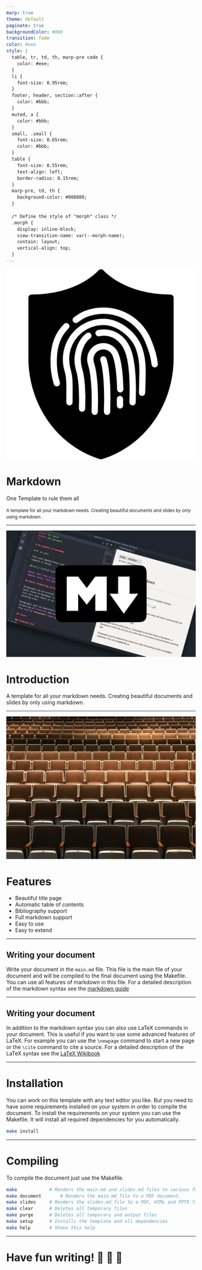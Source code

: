 ```yaml
---
marp: true
theme: default
paginate: true
backgroundColor: #000
transition: fade
color: #eee
style: |
  table, tr, td, th, marp-pre code { 
    color: #eee;
  }
  li {
    font-size: 0.95rem;
  }
  footer, header, section::after {
    color: #bbb;
  }
  muted, a {
    color: #bbb;
  }
  small, .small {
    font-size: 0.65rem;
    color: #bbb;
  }
  table {
    font-size: 0.55rem;
    text-align: left;
    border-radius: 0.15rem;
  }
  marp-pre, td, th {
    background-color: #080808;
  }

  /* Define the style of "morph" class */
  .morph {
    display: inline-block;
    view-transition-name: var(--morph-name);
    contain: layout;
    vertical-align: top;
  }
---
```


![bg left:40% 80% invert](assets/fingerprint-icon.png)

# Markdown

One Template to rule them all

<small>A template for all your markdown needs. Creating beautiful documents and slides by only using markdown.</small>

<!--
_backgroundImage: url('assets/3x4/hex-outline_blue_800_hc_invert_0.svg')
_paginate: false
_transition: fade-out
 -->

---

![bg right:45% ](assets/Markdown-Logo.webp)

# Introduction

A template for all your markdown needs. Creating beautiful documents and slides by only using markdown.

<!--
_backgroundImage: url('assets/3x4/hex-outline_blue_800_hc_invert_1.svg')
_header: Introduction
 -->

---

![bg right:45% ](assets/chairs.jpg)

# Features

- Beautiful title page
- Automatic table of contents
- Bibliography support
- Full markdown support
- Easy to use
- Easy to extend

<!--
_backgroundImage: url('assets/3x4/hex-outline_blue_800_hc_invert_2.svg')
_header: Features
 -->

---

## <span class="morph" style="--morph-name:a1;">Writing your document</span>

Write your document in the `main.md` file. This file is the main file of your document and will be compiled to the final document using the Makefile. You can use all features of markdown in this file. For a detailed description of the markdown syntax see the [markdown guide](https://www.markdownguide.org/basic-syntax/)

<!--
_backgroundImage: url('assets/3x4/wave_violet_700_invert_0.svg')
_header: Writing
_footer: https://www.markdownguide.org/basic-syntax/
 -->

---

## <span class="morph" style="--morph-name:a1;">Writing your document</span>

In addition to the markdown syntax you can also use LaTeX commands in your document. This is useful if you want to use some advanced features of LaTeX. For example you can use the `\newpage` command to start a new page or the `\cite` command to cite a source. For a detailed description of the LaTeX syntax see the [LaTeX Wikibook](https://en.wikibooks.org/wiki/LaTeX)

<!--
_backgroundImage: url('assets/3x4/wave_purple_700_invert_0.svg')
_header: Writing
_footer: https://en.wikibooks.org/wiki/LaTeX
 -->

---

# Installation

You can work on this template with any text editor you like. But you need to have some requirements installed on your system in order to compile the document. To install the requirements on your system you can use the Makefile. It will install all required dependencies for you automatically.

```bash
make install
```

<!--
Requirements:
- make
- pandoc
- texlive-core or Miktex
- nodejs
- texteditor like vscode
 -->

<!--
_backgroundImage: url('assets/3x4/blob_emerald_700_invert_0.svg')
_header: Installation
_transition: fade-out
 -->

---

# Compiling

To compile the document just use the Makefile.

```bash
make			# Renders the main.md and slides.md files to various formats. (Default)
make document		# Renders the main.md file to a PDF document.
make slides		# Renders the slides.md file to a PDF, HTML and PPTX file.
make clear		# Deletes all temporary files
make purge		# Deletes all temporary and output files
make setup		# Installs the template and all dependencies
make help		# Shows this help
```

<!--
make setup		# Installs the template and all dependencies.
make tex		# Renders the main.md file to a LaTeX document.
make slides		# Renders the slides.md file to a PDF, HTML and PPTX file.
make present	# Starts a live preview of the slides.md file in your browser.
make clear		# Deletes all temporary files.
 -->

<!--
_backgroundImage: url('assets/3x4/blob_teal_700_invert_0.svg')
_header: Compiling
 -->

---

# <!-- fit --> Have fun writing! :rocket: :100: :tada:

<!--
_backgroundImage: url('assets/3x4/poly-outline_sky_800_hc_invert_0.svg')
_paginate: false
 -->
